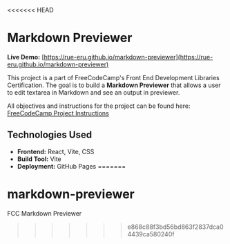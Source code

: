 <<<<<<< HEAD
# Markdown Previewer
**Live Demo:** [https://rue-eru.github.io/markdown-previewer](https://rue-eru.github.io/markdown-previewer)

This project is a part of FreeCodeCamp's Front End Development Libraries Certification. The goal is to build a **Markdown Previewer** that allows a user to edit textarea in Markdown and see an output in previewer.

All objectives and instructions for the project can be found here:
[FreeCodeCamp Project Instructions](https://www.freecodecamp.org/learn/front-end-development-libraries/front-end-development-libraries-projects/build-a-markdown-previewer)

## Technologies Used
- **Frontend:** React, Vite, CSS
- **Build Tool:** Vite
- **Deployment:** GitHub Pages
=======
# markdown-previewer
FCC Markdown Previewer
>>>>>>> e868c88f3bd56bd863f2837dca04439ca580240f
